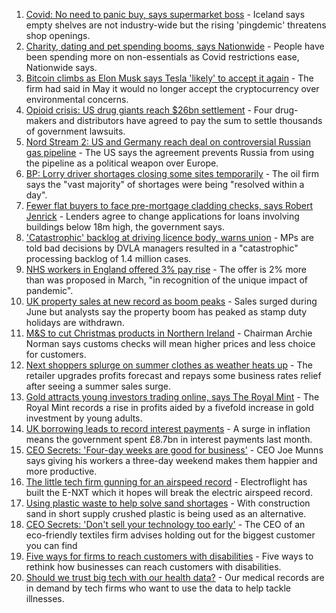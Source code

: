 1. [Covid: No need to panic buy, says supermarket boss](https://www.bbc.co.uk/news/uk-57924264) - Iceland says empty shelves are not industry-wide but the rising 'pingdemic' threatens shop openings.
2. [Charity, dating and pet spending booms, says Nationwide](https://www.bbc.co.uk/news/business-57907867) - People have been spending more on non-essentials as Covid restrictions ease, Nationwide says.
3. [Bitcoin climbs as Elon Musk says Tesla 'likely' to accept it again](https://www.bbc.co.uk/news/business-57924354) - The firm had said in May it would no longer accept the cryptocurrency over environmental concerns.
4. [Opioid crisis: US drug giants reach $26bn settlement](https://www.bbc.co.uk/news/business-57910039) - Four drug-makers and distributors have agreed to pay the sum to settle thousands of government lawsuits.
5. [Nord Stream 2: US and Germany reach deal on controversial Russian gas pipeline](https://www.bbc.co.uk/news/world-europe-57923655) - The US says the agreement prevents Russia from using the pipeline as a political weapon over Europe.
6. [BP: Lorry driver shortages closing some sites temporarily](https://www.bbc.co.uk/news/business-57912922) - The oil firm says the "vast majority" of shortages were being "resolved within a day".
7. [Fewer flat buyers to face pre-mortgage cladding checks, says Robert Jenrick](https://www.bbc.co.uk/news/uk-politics-57918265) - Lenders agree to change applications for loans involving buildings below 18m high, the government says.
8. ['Catastrophic' backlog at driving licence body, warns union](https://www.bbc.co.uk/news/business-57916619) - MPs are told bad decisions by DVLA managers resulted in a "catastrophic" processing backlog of 1.4 million cases.
9. [NHS workers in England offered 3% pay rise](https://www.bbc.co.uk/news/health-57922712) - The offer is 2% more than was proposed in March, "in recognition of the unique impact of pandemic".
10. [UK property sales at new record as boom peaks](https://www.bbc.co.uk/news/business-57914323) - Sales surged during June but analysts say the property boom has peaked as stamp duty holidays are withdrawn.
11. [M&S to cut Christmas products in Northern Ireland](https://www.bbc.co.uk/news/business-57899239) - Chairman Archie Norman says customs checks will mean higher prices and less choice for customers.
12. [Next shoppers splurge on summer clothes as weather heats up](https://www.bbc.co.uk/news/business-57913534) - The retailer upgrades profits forecast and repays some business rates relief after seeing a summer sales surge.
13. [Gold attracts young investors trading online, says The Royal Mint](https://www.bbc.co.uk/news/business-57914322) - The Royal Mint records a rise in profits aided by a fivefold increase in gold investment by young adults.
14. [UK borrowing leads to record interest payments](https://www.bbc.co.uk/news/business-57912347) - A surge in inflation means the government spent £8.7bn in interest payments last month.
15. [CEO Secrets: 'Four-day weeks are good for business'](https://www.bbc.co.uk/news/business-57894093) - CEO Joe Munns says giving his workers a three-day weekend makes them happier and more productive.
16. [The little tech firm gunning for an airspeed record](https://www.bbc.co.uk/news/business-57747128) - Electroflight has built the E-NXT which it hopes will break the electric airspeed record.
17. [Using plastic waste to help solve sand shortages](https://www.bbc.co.uk/news/business-57832425) - With construction sand in short supply crushed plastic is being used as an alternative.
18. [CEO Secrets: 'Don't sell your technology too early'](https://www.bbc.co.uk/news/business-57805207) - The CEO of an eco-friendly textiles firm advises holding out for the biggest customer you can find
19. [Five ways for firms to reach customers with disabilities](https://www.bbc.co.uk/news/business-57808089) - Five ways to rethink how businesses can reach customers with disabilities.
20. [Should we trust big tech with our health data?](https://www.bbc.co.uk/news/business-57817804) - Our medical records are in demand by tech firms who want to use the data to help tackle illnesses.
